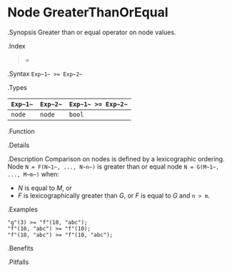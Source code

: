 # Node GreaterThanOrEqual

.Synopsis
Greater than or equal operator on node values.

.Index
>=

.Syntax
`Exp~1~ >= Exp~2~`

.Types

| `Exp~1~` |  `Exp~2~` | `Exp~1~ >= Exp~2~`  |
| --- | --- | --- |
| `node`    |  `node`    | `bool`                |


.Function

.Details

.Description
Comparison on nodes is defined by a lexicographic ordering. Node `N = F(N~1~, ..., N~n~)` is greater than or equal node 
`N = G(M~1~, ..., M~m~)` when:
*  _N_ is equal to _M_, or
*  _F_ is lexicographically greater than _G_, or _F_ is equal to _G_ and `n > m`.

.Examples
```rascal-shell
"g"(3) >= "f"(10, "abc");
"f"(10, "abc") >= "f"(10);
"f"(10, "abc") >= "f"(10, "abc");
```

.Benefits

.Pitfalls

